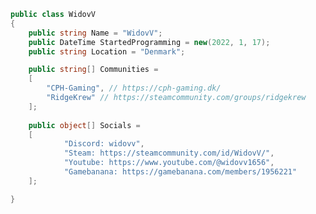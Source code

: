 ```cs
public class WidovV
{
    public string Name = "WidovV";
    public DateTime StartedProgramming = new(2022, 1, 17);
    public string Location = "Denmark";

    public string[] Communities =
    [
        "CPH-Gaming", // https://cph-gaming.dk/
        "RidgeKrew" // https://steamcommunity.com/groups/ridgekrew
    ];
    
    public object[] Socials =
    [
            "Discord: widovv",
            "Steam: https://steamcommunity.com/id/WidovV/",
            "Youtube: https://www.youtube.com/@widovv1656",
            "Gamebanana: https://gamebanana.com/members/1956221"
    ];

}
```
<!--
**WidovV/WidovV** is a ✨ _special_ ✨ repository because its `README.md` (this file) appears on your GitHub profile.

Here are some ideas to get you started:

- 🔭 I’m currently working on ...
- 🌱 I’m currently learning ...
- 👯 I’m looking to collaborate on ...
- 🤔 I’m looking for help with ...
- 💬 Ask me about ...
- 📫 How to reach me: ...
- 😄 Pronouns: ...
- ⚡ Fun fact: ...
-->

